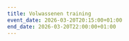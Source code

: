 ```yaml
---
title: Volwassenen training
event_date: 2026-03-20T20:15:00+01:00
end_date: 2026-03-20T22:00:00+01:00
---
```

